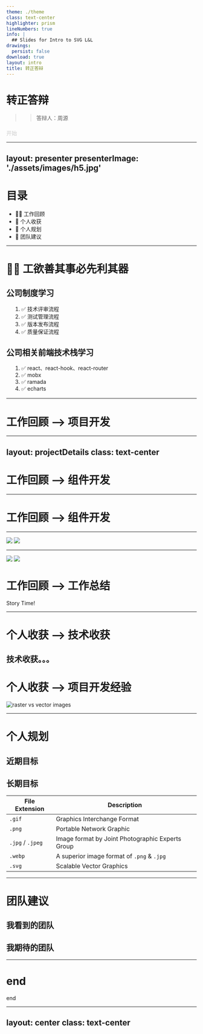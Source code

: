 ```yaml
---
theme: ./theme
class: text-center
highlighter: prism
lineNumbers: true
info: |
  ## Slides for Intro to SVG L&L
drawings:
  persist: false
download: true
layout: intro
title: 转正答辩
---
```


# 转正答辩
>> 答辩人：周源

<div style="margin-top: 20px">
  <span @click="$slidev.nav.next" style="color: #ccc" class="px-2 py-1 rounded cursor-pointer" hover="bg-white bg-opacity-10">
    开始 <carbon:arrow-right class="inline"/>
  </span>
</div>


---
layout: presenter
presenterImage: './assets/images/h5.jpg'
---

# 目录

- 🧑‍💻 工作回顾
- 📝 个人收获
- 🎨 个人规划
- 🤹 团队建议

---

# 🧑‍💻 工欲善其事必先利其器

<div class='grid grid-cols-2 grid-rows-1 gap-20'>
  <div>
    <h2 v-click>公司制度学习</h2>
    <ol style="margin: 16px">
      <li v-click>✅ 技术评审流程</li>
      <li v-click>✅ 测试管理流程</li>
      <li v-click>✅ 版本发布流程</li>
      <li v-click>✅ 质量保证流程</li>
    </ol>

  </div>
  <div>
    <h2 v-click>公司相关前端技术栈学习</h2>
    <ol style="margin: 16px">
      <li v-click>✅ react、react-hook、react-router</li>
      <li v-click>✅ mobx</li>
      <li v-click>✅ ramada</li>
      <li v-click>✅ echarts</li>
    </ol>
    <!-- <code>expect(🍚⏱).toYield(✅)</code> -->
  </div>
</div>

---

# 工作回顾 ——> 项目开发
<!-- 
1. 劳务二期
2. 劳务小程序
3. 广州人才大数据（可视化）
4. 疫情防控系统（可视化）
5. 云剑 -->

---
layout: projectDetails
class: text-center
---


# 工作回顾 ——> 组件开发

---

<h1>工作回顾 ——> 组件开发</h1>

---

<div class="grid grid-cols-2">
<img v-click src="https://i.etsystatic.com/10236183/c/1599/1271/170/109/il/fd287d/2254910083/il_340x270.2254910083_srgv.jpg" />
<img v-click src="/story-raster-vs-vector/telegram_chat.png" />
</div>

---

<div class="grid grid-cols-2">
<img v-click src="/story-raster-vs-vector/draft1.jpg" />
<img v-click src="/story-raster-vs-vector/draft2.jpg" />
</div>

# 工作回顾 ——> 工作总结

<div>
  <span @click="$slidev.nav.next" class="px-2 py-1 rounded cursor-pointer" hover="bg-white bg-opacity-10">
    Story Time! <carbon:arrow-right class="inline"/>
  </span>
</div>

---

# 个人收获 ——> 技术收获
技术收获。。。
---


# 个人收获 ——> 项目开发经验
![raster vs vector images](https://vector-conversions.com/images/vector_vs_raster.jpg)

---

# 个人规划
## 近期目标
## 长期目标
| File Extension                          | Description                                                      |
| --------------------------------------- | ---------------------------------------------------------------- |
| <code>.gif</code>                       | Graphics Interchange Format                                      |
| <code>.png</code>                       | Portable Network Graphic                                         |
| <code>.jpg</code>  / <code>.jpeg</code> | Image format by Joint Photographic Experts Group                 |
| <code>.webp</code>                      | A superior image format of <code>.png</code> & <code>.jpg</code> |
| <code>.svg</code>                       | Scalable Vector Graphics                                         |

---

# 团队建议
## 我看到的团队
## 我期待的团队

---

# end

<div>end</div>

---
layout: center
class: text-center
---